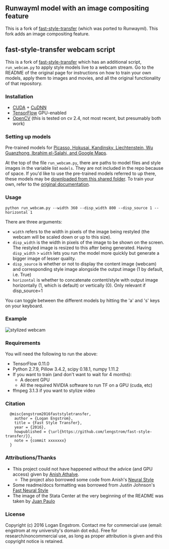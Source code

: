 ## Runwayml model with an image compositing feature

This is a fork of [fast-style-transfer](https://github.com/agermanidis/fast-style-transfer) (which was ported to Runwayml). This fork adds an image compositing feature. 

## fast-style-transfer webcam script

This is a fork of [fast-style-transfer](https://github.com/lengstrom/fast-style-transfer) which has an additional script, `run_webcam.py` to apply style models live to a webcam stream. Go to the README of the original page for instructions on how to train your own models, apply them to images and movies, and all the original functionality of that repository.

### Installation

 - [CUDA](https://developer.nvidia.com/cuda-downloads) + [CuDNN](https://developer.nvidia.com/cudnn)
 - [TensorFlow](https://www.tensorflow.org/install/) GPU-enabled
 - [OpenCV](https://pypi.python.org/pypi/opencv-python) (this is tested on cv 2.4, not most recent, but presumably both work)


### Setting up models

Pre-trained models for [Picasso, Hokusai, Kandinsky, Liechtenstein, Wu Guanzhong, Ibrahim el-Salahi, and Google Maps](https://drive.google.com/open?id=0B3WXSfqxKDkFUFl3YllzS1ZqbkU).

At the top of the file `run_webcam.py`, there are paths to model files and style images in the variable list `models`. They are not included in the repo because of space. If you'd like to use the pre-trained models referred to up there, these models may be [downloaded from this shared folder](https://drive.google.com/open?id=0B3WXSfqxKDkFUFl3YllzS1ZqbkU). To train your own, refer to the [original documentation](https://github.com/lengstrom/fast-style-transfer).

### Usage

    python run_webcam.py --width 360 --disp_width 800 --disp_source 1 --horizontal 1

There are three arguments:

 - `width` refers to the width in pixels of the image being restyled (the webcam will be scaled down or up to this size).  
 - `disp_width` is the width in pixels of the image to be shown on the screen. The restyled image is resized to this after being generated. Having `disp_width` > `width` lets you run the model more quickly but generate a bigger image of lesser quality.
 - `disp_source` is whether or not to display the content image (webcam) and corresponding style image alongside the output image (1 by default, i.e. True)
 - `horizontal` is whether to concatenate content/style with output image horizontally (1, which is default) or vertically (0). Only relevant if disp_source=1

You can toggle between the different models by hitting the 'a' and 's' keys on your keyboard.


### Example

![stylized webcam](styles/stylenet_webcam.gif)


### Requirements
You will need the following to run the above:
- TensorFlow 0.11.0
- Python 2.7.9, Pillow 3.4.2, scipy 0.18.1, numpy 1.11.2
- If you want to train (and don't want to wait for 4 months):
  - A decent GPU
  - All the required NVIDIA software to run TF on a GPU (cuda, etc)
- ffmpeg 3.1.3 if you want to stylize video

### Citation
```
  @misc{engstrom2016faststyletransfer,
    author = {Logan Engstrom},
    title = {Fast Style Transfer},
    year = {2016},
    howpublished = {\url{https://github.com/lengstrom/fast-style-transfer/}},
    note = {commit xxxxxxx}
  }
```

### Attributions/Thanks
- This project could not have happened without the advice (and GPU access) given by [Anish Athalye](http://www.anishathalye.com/). 
  - The project also borrowed some code from Anish's [Neural Style](https://github.com/anishathalye/neural-style/)
- Some readme/docs formatting was borrowed from Justin Johnson's [Fast Neural Style](https://github.com/jcjohnson/fast-neural-style)
- The image of the Stata Center at the very beginning of the README was taken by [Juan Paulo](https://juanpaulo.me/)

### License
Copyright (c) 2016 Logan Engstrom. Contact me for commercial use (email: engstrom at my university's domain dot edu). Free for research/noncommercial use, as long as proper attribution is given and this copyright notice is retained.

